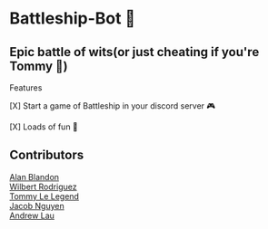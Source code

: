 # Battleship-Bot 🚢

## Epic battle of wits(or just cheating if you're Tommy 👿)

Features

[X] Start a game of Battleship in your discord server 🎮

[X] Loads of fun 🥳

## Contributors
<a href="https://github.com/AlanBlandon">Alan Blandon</a>
<br/>
<a href="https://github.com/wilbertrodriguez">Wilbert Rodriguez</a>
<br/>
<a href="https://github.com/TommyLe3825">Tommy Le Legend</a>
<br/>
<a href="https://github.com/barrotbake">Jacob Nguyen</a>
<br/>
<a href="">Andrew Lau</a>
